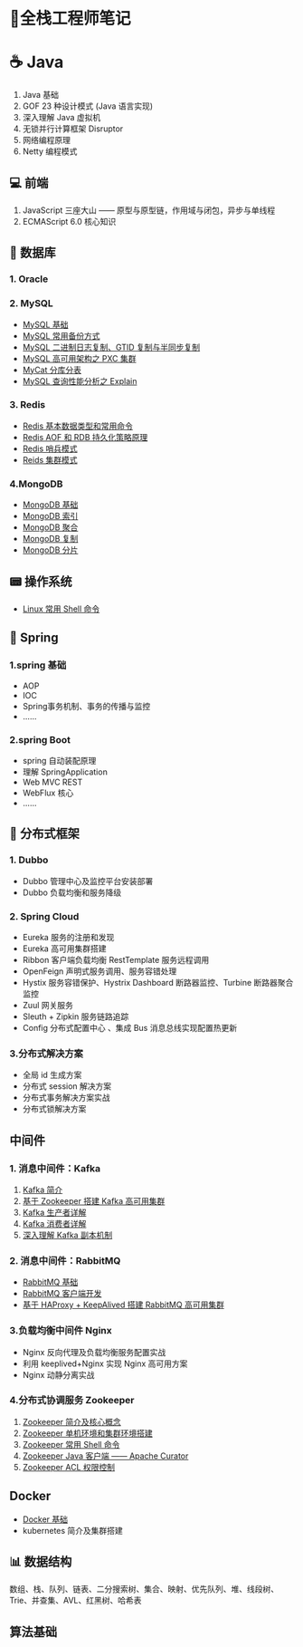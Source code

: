 #  :memo:全栈工程师笔记 

# :coffee: Java

1. Java 基础
2. GOF 23 种设计模式 (Java 语言实现)
3. 深入理解 Java 虚拟机
4. 无锁并行计算框架 Disruptor
6. 网络编程原理
6. Netty 编程模式

## 💻 前端

1. JavaScript 三座大山 —— 原型与原型链，作用域与闭包，异步与单线程
2. ECMAScript 6.0 核心知识

## 💾 数据库

### 1. Oracle



### 2. MySQL

+ [MySQL 基础](https://github.com/heibaiying/Full-Stack-Notes/blob/master/notes/MySQL_基础.md)
+ [MySQL 常用备份方式](https://github.com/heibaiying/Full-Stack-Notes/blob/master/notes/MySQL_备份.md)
+ [MySQL 二进制日志复制、GTID 复制与半同步复制](https://github.com/heibaiying/Full-Stack-Notes/blob/master/notes/MySQL_复制.md)
+ [MySQL 高可用架构之 PXC 集群](https://github.com/heibaiying/Full-Stack-Notes/blob/master/notes/MySQL_PXC集群.md)
+ [MyCat 分库分表](https://github.com/heibaiying/Full-Stack-Notes/blob/master/notes/MySQL_分库分表.md)
+ [MySQL 查询性能分析之 Explain](https://github.com/heibaiying/Full-Stack-Notes/blob/master/notes/MySQL_EXPLAIN.md)

### 3. Redis

+ [Redis 基本数据类型和常用命令](https://github.com/heibaiying/Full-Stack-Notes/blob/master/notes/Redis_数据类型和常用命令.md)
+ [Redis AOF 和 RDB 持久化策略原理](https://github.com/heibaiying/Full-Stack-Notes/blob/master/notes/Redis_持久化.md)
+ [Redis 哨兵模式](https://github.com/heibaiying/Full-Stack-Notes/blob/master/notes/Redis_哨兵模式.md)
+ [Reids 集群模式](https://github.com/heibaiying/Full-Stack-Notes/blob/master/notes/Redis_集群模式.md)

### 4.MongoDB

+ [MongoDB 基础](https://github.com/heibaiying/Full-Stack-Notes/blob/master/notes/MongoDB_基础.md)
+ [MongoDB 索引](https://github.com/heibaiying/Full-Stack-Notes/blob/master/notes/MongoDB_索引.md)
+ [MongoDB 聚合](https://github.com/heibaiying/Full-Stack-Notes/blob/master/notes/MongoDB_聚合.md)
+ [MongoDB 复制](https://github.com/heibaiying/Full-Stack-Notes/blob/master/notes/MongoDB_复制.md)
+ [MongoDB 分片](https://github.com/heibaiying/Full-Stack-Notes/blob/master/notes/MongoDB_分片.md)

## 📟 操作系统

+ [Linux 常用 Shell 命令](https://github.com/heibaiying/Full-Stack-Notes/blob/master/notes/Linux常用Shell命令.md)



## 🌳 Spring

### 1.spring 基础

+ AOP
+ IOC
+ Spring事务机制、事务的传播与监控
+ ......

### 2.spring Boot

+ spring 自动装配原理
+ 理解 SpringApplication 
+ Web MVC REST 
+ WebFlux 核心
+ ......

## 🚀 分布式框架

### 1. Dubbo 

+ Dubbo 管理中心及监控平台安装部署
+ Dubbo 负载均衡和服务降级

### 2. Spring Cloud

- Eureka 服务的注册和发现
- Eureka 高可用集群搭建
- Ribbon 客户端负载均衡 RestTemplate 服务远程调用
- OpenFeign 声明式服务调用、服务容错处理
- Hystix 服务容错保护、Hystrix Dashboard 断路器监控、Turbine 断路器聚合监控
- Zuul 网关服务
- Sleuth + Zipkin 服务链路追踪
- Config 分布式配置中心 、集成 Bus 消息总线实现配置热更新

### 3.分布式解决方案

+ 全局 id 生成方案
+ 分布式 session 解决方案
+ 分布式事务解决方案实战
+ 分布式锁解决方案


## 中间件

### 1. 消息中间件：Kafka

1. [Kafka 简介](https://github.com/heibaiying/BigData-Notes/blob/master/notes/Kafka简介.md)
2. [基于 Zookeeper 搭建 Kafka 高可用集群](https://github.com/heibaiying/BigData-Notes/blob/master/notes/installation/基于Zookeeper搭建Kafka高可用集群.md)
3. [Kafka 生产者详解](https://github.com/heibaiying/BigData-Notes/blob/master/notes/Kafka生产者详解.md)
4. [Kafka 消费者详解](https://github.com/heibaiying/BigData-Notes/blob/master/notes/Kafka消费者详解.md)
5. [深入理解 Kafka 副本机制](https://github.com/heibaiying/BigData-Notes/blob/master/notes/Kafka深入理解分区副本机制.md)

### 2. 消息中间件：RabbitMQ

- [RabbitMQ 基础](https://github.com/heibaiying/BigData-Notes/blob/master/notes/RabbitMQ_基础.md)
- [RabbitMQ 客户端开发](https://github.com/heibaiying/BigData-Notes/blob/master/notes/RabbitMQ_客客户端开发.md)
- [基于 HAProxy + KeepAlived 搭建 RabbitMQ 高可用集群](https://github.com/heibaiying/BigData-Notes/blob/master/notes/RabbitMQ_高可用集群架构.md)

### 3.负载均衡中间件 Nginx

- Nginx 反向代理及负载均衡服务配置实战
- 利用 keeplived+Nginx 实现 Nginx 高可用方案
- Nginx 动静分离实战

### 4.分布式协调服务 Zookeeper 

1. [Zookeeper 简介及核心概念](https://github.com/heibaiying/BigData-Notes/blob/master/notes/Zookeeper简介及核心概念.md)
2. [Zookeeper 单机环境和集群环境搭建](https://github.com/heibaiying/BigData-Notes/blob/master/notes/installation/Zookeeper单机环境和集群环境搭建.md) 
3. [Zookeeper 常用 Shell 命令](https://github.com/heibaiying/BigData-Notes/blob/master/notes/Zookeeper常用Shell命令.md)
4. [Zookeeper Java 客户端 —— Apache Curator](https://github.com/heibaiying/BigData-Notes/blob/master/notes/Zookeeper_Java客户端Curator.md)
5. [Zookeeper  ACL 权限控制](https://github.com/heibaiying/BigData-Notes/blob/master/notes/Zookeeper_ACL权限控制.md)

## Docker

- [Docker 基础](https://github.com/heibaiying/Full-Stack-Notes/blob/master/notes/Docker_基础.md)
- kubernetes  简介及集群搭建



## 📊 数据结构

数组、栈、队列、链表、二分搜索树、集合、映射、优先队列、堆、线段树、Trie、并查集、AVL、红黑树、哈希表



## 算法基础